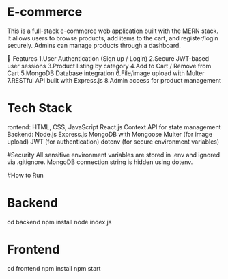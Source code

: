 # E-commerce
This is a full-stack e-commerce web application built with the MERN stack. It allows users to browse products, add items to the cart, and register/login securely. Admins can manage products through a dashboard.

🚀 Features
1.User Authentication (Sign up / Login)
2.Secure JWT-based user sessions
3.Product listing by category
4.Add to Cart / Remove from Cart
5.MongoDB Database integration
6.File/image upload with Multer
7.RESTful API built with Express.js
8.Admin access for product management

# Tech Stack
rontend:
HTML, CSS, JavaScript
React.js
Context API for state management
Backend:
Node.js
Express.js
MongoDB with Mongoose
Multer (for image upload)
JWT (for authentication)
dotenv (for secure environment variables)

#Security
All sensitive environment variables are stored in .env and ignored via .gitignore.
MongoDB connection string is hidden using dotenv.

#How to Run
# Backend
cd backend
npm install
node index.js

# Frontend
cd frontend
npm install
npm start


